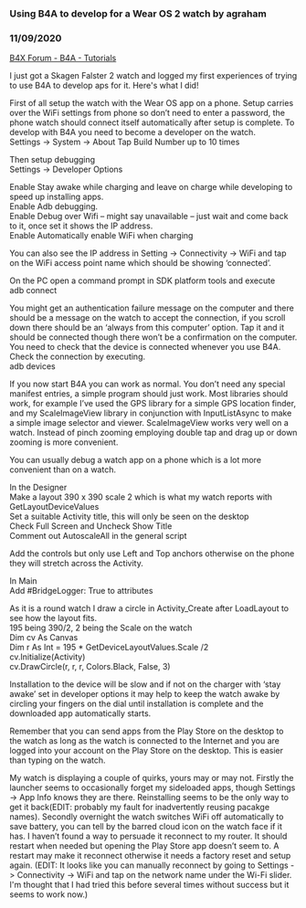 ### Using B4A to develop for a Wear OS 2 watch by agraham
### 11/09/2020
[B4X Forum - B4A - Tutorials](https://www.b4x.com/android/forum/threads/124348/)

I just got a Skagen Falster 2 watch and logged my first experiences of trying to use B4A to develop aps for it. Here's what I did!  
  
First of all setup the watch with the Wear OS app on a phone. Setup carries over the WiFi settings from phone so don’t need to enter a password, the phone watch should connect itself automatically after setup is complete. To develop with B4A you need to become a developer on the watch.  
 Settings -> System -> About Tap Build Number up to 10 times  
  
Then setup debugging  
 Settings -> Developer Options  
  
 Enable Stay awake while charging and leave on charge while developing to speed up installing apps.  
 Enable Adb debugging.  
 Enable Debug over Wifi – might say unavailable – just wait and come back to it, once set it shows the IP address.  
 Enable Automatically enable WiFi when charging  
  
You can also see the IP address in Setting -> Connectivity -> WiFi and tap on the WiFi access point name which should be showing ‘connected’.  
  
On the PC open a command prompt in SDK platform tools and execute  
 adb connect <watchIPaddress>  
  
You might get an authentication failure message on the computer and there should be a message on the watch to accept the connection, if you scroll down there should be an ‘always from this computer’ option. Tap it and it should be connected though there won’t be a confirmation on the computer. You need to check that the device is connected whenever you use B4A. Check the connection by executing.  
 adb devices  
  
If you now start B4A you can work as normal. You don’t need any special manifest entries, a simple program should just work. Most libraries should work, for example I’ve used the GPS library for a simple GPS location finder, and my ScaleImageView library in conjunction with InputListAsync to make a simple image selector and viewer. ScaleImageView works very well on a watch. Instead of pinch zooming employing double tap and drag up or down zooming is more convenient.  
  
You can usually debug a watch app on a phone which is a lot more convenient than on a watch.  
  
In the Designer  
 Make a layout 390 x 390 scale 2 which is what my watch reports with GetLayoutDeviceValues  
 Set a suitable Activity title, this will only be seen on the desktop  
 Check Full Screen and Uncheck Show Title  
 Comment out AutoscaleAll in the general script  
  
Add the controls but only use Left and Top anchors otherwise on the phone they will stretch across the Activity.  
  
In Main  
 Add #BridgeLogger: True to attributes  
  
As it is a round watch I draw a circle in Activity\_Create after LoadLayout to see how the layout fits.  
195 being 390/2, 2 being the Scale on the watch  
 Dim cv As Canvas   
 Dim r As Int = 195 \* GetDeviceLayoutValues.Scale /2  
 cv.Initialize(Activity)  
 cv.DrawCircle(r, r, r, Colors.Black, False, 3)  
  
Installation to the device will be slow and if not on the charger with ‘stay awake’ set in developer options it may help to keep the watch awake by circling your fingers on the dial until installation is complete and the downloaded app automatically starts.  
  
Remember that you can send apps from the Play Store on the desktop to the watch as long as the watch is connected to the Internet and you are logged into your account on the Play Store on the desktop. This is easier than typing on the watch.  
  
  
My watch is displaying a couple of quirks, yours may or may not. Firstly the launcher seems to occasionally forget my sideloaded apps, though Settings -> App Info knows they are there. Reinstalling seems to be the only way to get it back(EDIT: probably my fault for inadvertently reusing pacakge names). Secondly overnight the watch switches WiFi off automatically to save battery, you can tell by the barred cloud icon on the watch face if it has. I haven’t found a way to persuade it reconnect to my router. It should restart when needed but opening the Play Store app doesn’t seem to. A restart may make it reconnect otherwise it needs a factory reset and setup again. (EDIT: It looks like you can manually reconnect by going to Settings -> Connectivity -> WiFi and tap on the network name under the Wi-Fi slider. I'm thought that I had tried this before several times without success but it seems to work now.)